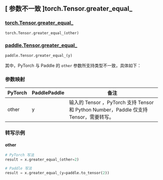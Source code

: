 ## [ 参数不一致 ]torch.Tensor.greater_equal_

### [torch.Tensor.greater_equal_](https://pytorch.org/docs/stable/generated/torch.Tensor.greater_equal_.html)

```python
torch.Tensor.greater_equal_(other)
```

### [paddle.Tensor.greater_equal_]()

```python
paddle.Tensor.greater_equal_(y)
```

其中，PyTorch 与 Paddle 的 `other` 参数所支持类型不一致，具体如下：

### 参数映射

| PyTorch                          | PaddlePaddle                 | 备注                                                   |
|----------------------------------|------------------------------| ------------------------------------------------------ |
| other  |  y  | 输入的 Tensor ，PyTorch 支持 Tensor 和 Python Number，Paddle 仅支持 Tensor，需要转写。 |

### 转写示例
#### other
```python
# PyTorch 写法
result = x.greater_equal_(other=2)

# Paddle 写法
result = x.greater_equal_(y=paddle.to_tensor(2))
```
